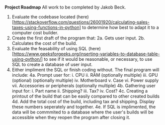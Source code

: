 **Project Roadmap**
All work to be completed by Jakob Beck.

1. Evaluate the codebase located (here)[https://stackoverflow.com/questions/26001920/calculating-sales-taxes-using-functions-in-python] to determine how best to adapt it to a computer cost builder.
2. Create the first draft of the program that:
  2a. Gets user input.
  2b. Calculates the cost of the build.
3. Evaluate the feasability of using SQL (here)[https://www.geeksforgeeks.org/inserting-variables-to-database-table-using-python/] to see if it would be reasonable, or necessary, to use SQL to create a database of user input.
4. Either impliment the SQL or finish coding without. The final program will include:
  4a. Prompt user for:
    i. CPU
    ii. RAM (optionally multiple)
    iii. GPU (optional) (optionally multiple)
    iv. Motherboard
    v. Case
    vi. Power supply
    vii. Accessories or peripherals (optionally multiple)
  4b. Gathering user input for:
    i. Part name
    ii. Shipping?
    iii. Tax?
    iv. Cost?
   4c. Creating a printout of the build that can be easily compared to other created builds
   4d. Add the total cost of the build, including tax and shipping. Display these numbers seperately and together.
   4e. If SQL is implimented, the data will be commmited to a database where the user's builds will be accessible when they reopen the program after closing it.
  
